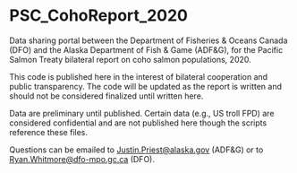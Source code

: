 # PSC_CohoReport_2020
Data sharing portal between the Department of Fisheries & Oceans Canada (DFO) and the Alaska Department of Fish & Game (ADF&G), for the Pacific Salmon Treaty bilateral report on coho salmon populations, 2020.

This code is published here in the interest of bilateral cooperation and public transparency. The code will be updated as the report is written and should not be considered finalized until written here. 

Data are preliminary until published. Certain data (e.g., US troll FPD) are considered confidential and are not published here though the scripts reference these files. 

Questions can be emailed to Justin.Priest@alaska.gov (ADF&G) or to Ryan.Whitmore@dfo-mpo.gc.ca (DFO).
